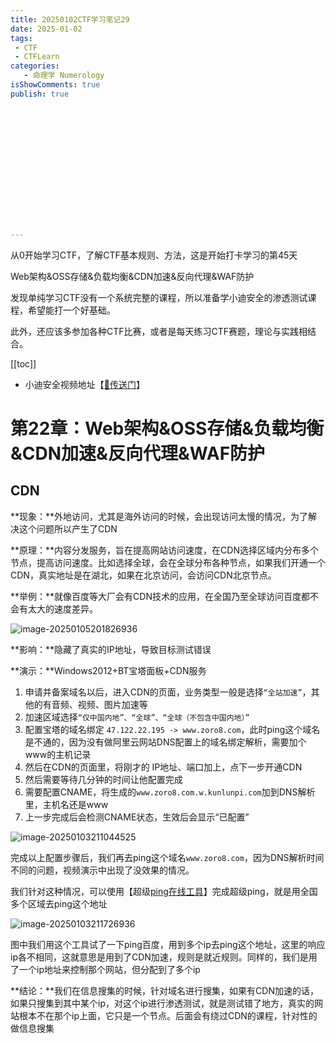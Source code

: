 ```yaml
---
title: 20250102CTF学习笔记29
date: 2025-01-02
tags:
 - CTF
 - CTFLearn
categories:
   - 命理学 Numerology
isShowComments: true
publish: true















---
```


<Boxx/>

从0开始学习CTF，了解CTF基本规则、方法，这是开始打卡学习的第45天

Web架构&OSS存储&负载均衡&CDN加速&反向代理&WAF防护

发现单纯学习CTF没有一个系统完整的课程，所以准备学小迪安全的渗透测试课程，希望能打一个好基础。

此外，还应该多参加各种CTF比赛，或者是每天练习CTF赛题，理论与实践相结合。

[[toc]]

- 小迪安全视频地址【[🔗传送门]([https://www.bilibili.com/video/BV123yAYMEwb/)】

<!-- more -->

# 第22章：Web架构&OSS存储&负载均衡&CDN加速&反向代理&WAF防护

## CDN

**现象：**外地访问，尤其是海外访问的时候，会出现访问太慢的情况，为了解决这个问题所以产生了CDN

**原理：**内容分发服务，旨在提高网站访问速度，在CDN选择区域内分布多个节点，提高访问速度。比如选择全球，会在全球分布各种节点，如果我们开通一个CDN，真实地址是在湖北，如果在北京访问，会访问CDN北京节点。

**举例：**就像百度等大厂会有CDN技术的应用，在全国乃至全球访问百度都不会有太大的速度差异。

![image-20250105201826936](/img/ctfLearn/image-20250105201826936.png)

**影响：**隐藏了真实的IP地址，导致目标测试错误

**演示：**Windows2012+BT宝塔面板+CDN服务

1. 申请并备案域名以后，进入CDN的页面，业务类型一般是选择`“全站加速”`，其他的有音频、视频、图片加速等
2. 加速区域选择`“仅中国内地”、“全球”、“全球（不包含中国内地）”`
3. 配置宝塔的域名绑定 `47.122.22.195 -> www.zoro8.com`，此时ping这个域名是不通的，因为没有做阿里云网站DNS配置上的域名绑定解析，需要加个www的主机记录
4. 然后在CDN的页面里，将刚才的 IP地址、端口加上，点下一步开通CDN
5. 然后需要等待几分钟的时间让他配置完成
6. 需要配置CNAME，将生成的`www.zoro8.com.w.kunlunpi.com`加到DNS解析里，主机名还是www
7. 上一步完成后会检测CNAME状态，生效后会显示“已配置”

![image-20250103211044525](/img/ctfLearn/image-20250103211044525.png)

完成以上配置步骤后，我们再去ping这个域名`www.zoro8.com`，因为DNS解析时间不同的问题，视频演示中出现了没效果的情况。

我们针对这种情况，可以使用【超级[ping在线工具](https://ping.chinaz.com/)】完成超级ping，就是用全国多个区域去ping这个地址

![image-20250103211726936](/img/ctfLearn/image-20250103211726936.png)

图中我们用这个工具试了一下ping百度，用到多个ip去ping这个地址，这里的响应ip各不相同，这就意思是用到了CDN加速，规则是就近规则。同样的，我们是用了一个ip地址来控制那个网站，但分配到了多个ip

**结论：**我们在信息搜集的时候，针对域名进行搜集，如果有CDN加速的话，如果只搜集到其中某个ip，对这个ip进行渗透测试，就是测试错了地方，真实的网站根本不在那个ip上面，它只是一个节点。后面会有绕过CDN的课程，针对性的做信息搜集